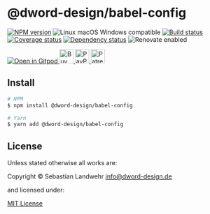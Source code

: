 <!-- TITLE/ -->
# @dword-design/babel-config
<!-- /TITLE -->

<!-- BADGES/ -->
[![NPM version](https://img.shields.io/npm/v/@dword-design/babel-config.svg)](https://npmjs.org/package/@dword-design/babel-config)
![Linux macOS Windows compatible](https://img.shields.io/badge/os-linux%20%7C%C2%A0macos%20%7C%C2%A0windows-blue)
[![Build status](https://github.com/dword-design/babel-config/workflows/build/badge.svg)](https://github.com/dword-design/babel-config/actions)
[![Coverage status](https://img.shields.io/coveralls/dword-design/babel-config)](https://coveralls.io/github/dword-design/babel-config)
[![Dependency status](https://img.shields.io/david/dword-design/babel-config)](https://david-dm.org/dword-design/babel-config)
![Renovate enabled](https://img.shields.io/badge/renovate-enabled-brightgreen)

<a href="https://gitpod.io/#https://github.com/dword-design/bar">
  <img src="https://gitpod.io/button/open-in-gitpod.svg" alt="Open in Gitpod">
</a><a href="https://www.buymeacoffee.com/dword">
  <img
    src="https://www.buymeacoffee.com/assets/img/guidelines/download-assets-sm-2.svg"
    alt="Buy Me a Coffee"
    height="32"
  >
</a><a href="https://paypal.me/SebastianLandwehr">
  <img
    src="https://dword-design.de/images/paypal.svg"
    alt="PayPal"
    height="32"
  >
</a><a href="https://www.patreon.com/dworddesign">
  <img
    src="https://dword-design.de/images/patreon.svg"
    alt="Patreon"
    height="32"
  >
</a>
<!-- /BADGES -->

<!-- DESCRIPTION/ -->

<!-- /DESCRIPTION -->

<!-- INSTALL/ -->
## Install

```bash
# NPM
$ npm install @dword-design/babel-config

# Yarn
$ yarn add @dword-design/babel-config
```
<!-- /INSTALL -->

<!-- LICENSE/ -->
## License

Unless stated otherwise all works are:

Copyright &copy; Sebastian Landwehr <info@dword-design.de>

and licensed under:

[MIT License](https://opensource.org/licenses/MIT)
<!-- /LICENSE -->
